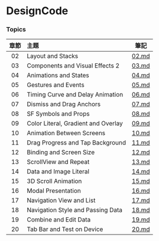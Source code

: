 # DesignCode

### Topics

| 章節 | 主題 | 筆記 |
| :--------: | :-----  | :----: |
| 02 | Layout and Stacks | [02.md](Chapters/02.md) |
| 03 | Components and Visual Effects 2 | [03.md](Chapters/03.md) |
| 04 | Animations and States | [04.md](Chapters/04.md) |
| 05 | Gestures and Events | [05.md](Chapters/05.md) |
| 06 | Timing Curve and Delay Animation | [06.md](Chapters/06.md) |
| 07 | Dismiss and Drag Anchors | [07.md](Chapters/07.md) |
| 08 | SF Symbols and Props | [08.md](Chapters/08.md) |
| 09 | Color Literal, Gradient and Overlay | [09.md](Chapters/09.md) |
| 10 | Animation Between Screens | [10.md](Chapters/10.md) |
| 11 | Drag Progress and Tap Background | [11.md](Chapters/11.md) |
| 12 | Binding and Screen Size | [12.md](Chapters/12.md) |
| 13 | ScrollView and Repeat | [13.md](Chapters/13.md) |
| 14 | Data and Image Literal| [14.md](Chapters/14.md) |
| 15 | 3D Scroll Animation | [15.md](Chapters/15.md) |
| 16 | Modal Presentation | [16.md](Chapters/16.md) |
| 17 | Navigation View and List | [17.md](Chapters/17.md) |
| 18 | Navigation Style and Passing Data | [18.md](Chapters/18.md) |
| 19 | Combine and Edit Data | [19.md](Chapters/19.md) |
| 20 | Tab Bar and Test on Device | [20.md](Chapters/20.md) |
